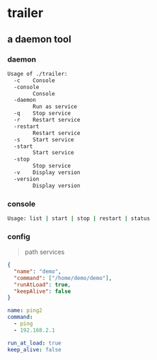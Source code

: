 # trailer

## a daemon tool 

### daemon
```bash
Usage of ./trailer:
  -c	Console
  -console
    	Console
  -daemon
    	Run as service
  -q	Stop service
  -r	Restart service
  -restart
    	Restart service
  -s	Start service
  -start
    	Start service
  -stop
    	Stop service
  -v	Display version
  -version
    	Display version
```

### console
```bash
Usage: list | start | stop | restart | status
```

### config
> path services
```json
{
  "name": "demo",
  "command": ["/home/demo/demo"],
  "runAtLoad": true,
  "keepAlive": false
}
```
```yaml
name: ping2
command:
  - ping
  - 192.168.2.1

run_at_load: true
keep_alive: false
```